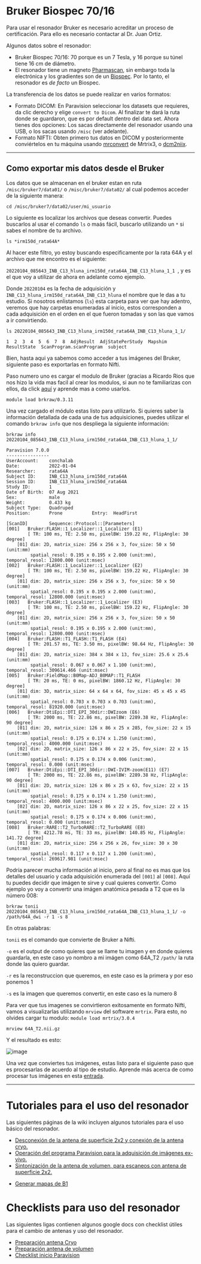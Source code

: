 Bruker Biospec 70/16
====================

Para usar el resonador Bruker es necesario acreditar un proceso de certificación. Para ello es necesario contactar al Dr. Juan Ortiz.


Algunos datos sobre el resonador:
* Bruker Biospec 70/16: 70 porque es un 7 Tesla, y 16 porque su túnel tiene 16 cm de diámetro.
* El resonador tiene un magneto  [Pharmascan](https://www.bruker.com/products/mr/preclinical-mri/pharmascan/overview.html?gclid=EAIaIQobChMIo-bPoJCW4QIVx7jACh3UYAvBEAAYASAAEgIKrfD_BwE), sin embargo toda la electrónica y los gradientes son de un [Biospec](https://www.bruker.com/products/mr/preclinical-mri/biospec/overview.html?gclid=EAIaIQobChMIrY6ZtpCW4QIVhIbACh3L_wZLEAAYASAAEgJdofD_BwE). Por lo tanto, el resonador es _de facto_ un Biospec.


La transferencia de los datos se puede realizar en varios formatos:

* Formato DICOM: En Paravision seleccionar los datasets que requieres, da clic derecho y elige `convert to Dicom`. Al finalizar te dará la ruta donde se guardaron, que es por default dentro del data set. Ahora tienes dos opciones: Los sacas directamente del resonador usando una USB, o los sacas usando `/misc` (ver adelante).
* Formato NIFTI: Obten primero tus datos en DICOM  y posteriormente conviértelos en tu máquina usando [mrconvert](https://mrtrix.readthedocs.io/en/latest/reference/commands/mrconvert.html) de Mrtrix3, o [dcm2niix](https://github.com/rordenlab/dcm2niix).


***

## Como exportar mis datos desde el Bruker


Los datos que se almacenan en el bruker estan en ruta `/misc/bruker7/data01/` o `/misc/bruker7/data02/` al cual podemos acceder de la siguiente manera: 

```
cd /misc/bruker7/data02/user/mi_usuario
```

Lo siguiente es localizar los archivos que deseas convertir. Puedes buscarlos al usar el comando `ls` o maás fácil, buscarlo utilizando un `*` si sabes el nombre de tu archivo. 

```
ls *irm150d_rata64A*
```
Al hacer este filtro, yo estoy buscando especificamente por la rata 64A y el archivo que me encontro es el siguiente: 

`20220104_085643_INB_C13_hluna_irm150d_rata64A_INB_C13_hluna_1_1 `, y es el que voy a utilizar de ahora en adelante como ejemplo.

Donde `20220104` es la fecha de adquisición y `INB_C13_hluna_irm150d_rata64A_INB_C13_hluna` el nombre que le das a tu estudio. Si nosotros enlistamos (`ls`) esta carpeta para ver que hay adentro, veremos que hay carpetas enumeradas al inicio, estos corresponden a cada adquisición en el orden en el que fueron tomadas y son las que vamos a ir convirtiendo.

```
ls 20220104_085643_INB_C13_hluna_irm150d_rata64A_INB_C13_hluna_1_1/

1  2  3  4  5  6  7  8  AdjResult  AdjStatePerStudy  Mapshim  ResultState  ScanProgram.scanProgram  subject
```

Bien, hasta aqui ya sabemos como acceder a tus imágenes del Bruker, siguiente paso es exportarlas en formato Nifti.

Paso numero uno es cargar el modulo de Bruker (gracias a Ricardo Rios que nos hizo la vida mas facil al crear los modulos, si aun no te familiarizas con ellos, da click [aquí](https://github.com/c13inb/c13inb.github.io/wiki/Modules) y aprende mas a como usarlos.


```
module load brkraw/0.3.11
```

Una vez cargado el módulo estas listo para utilizarlo. Si quieres saber la información detallada de cada una de tus adquisiciones, puedes utilizar el comando `brkraw info` que nos despliega la siguiente información:

```
brkraw info 20220104_085643_INB_C13_hluna_irm150d_rata64A_INB_C13_hluna_1_1/
```

```
Paravision 7.0.0
----------------
UserAccount:    conchalab 
Date:           2022-01-04
Researcher:     rata64A
Subject ID:     INB_C13_hluna_irm150d_rata64A
Session ID:     INB_C13_hluna_irm150d_rata64A
Study ID:       1
Date of Birth:  07 Aug 2021
Sex:            male
Weight:         0.433 kg
Subject Type:   Quadruped
Position:       Prone           Entry:  HeadFirst

[ScanID]        Sequence::Protocol::[Parameters]
[001]   Bruker:FLASH::1_Localizer::1_Localizer (E1)
        [ TR: 100 ms, TE: 2.50 ms, pixelBW: 159.22 Hz, FlipAngle: 30 degree]
    [01] dim: 2D, matrix_size: 256 x 256 x 3, fov_size: 50 x 50 (unit:mm)
         spatial_resol: 0.195 x 0.195 x 2.000 (unit:mm), temporal_resol: 12800.000 (unit:msec)
[002]   Bruker:FLASH::1_Localizer::1_Localizer (E2)
        [ TR: 100 ms, TE: 2.50 ms, pixelBW: 159.22 Hz, FlipAngle: 30 degree]
    [01] dim: 2D, matrix_size: 256 x 256 x 3, fov_size: 50 x 50 (unit:mm)
         spatial_resol: 0.195 x 0.195 x 2.000 (unit:mm), temporal_resol: 12800.000 (unit:msec)
[003]   Bruker:FLASH::1_Localizer::1_Localizer (E3)
        [ TR: 100 ms, TE: 2.50 ms, pixelBW: 159.22 Hz, FlipAngle: 30 degree]
    [01] dim: 2D, matrix_size: 256 x 256 x 3, fov_size: 50 x 50 (unit:mm)
         spatial_resol: 0.195 x 0.195 x 2.000 (unit:mm), temporal_resol: 12800.000 (unit:msec)
[004]   Bruker:FLASH::T1_FLASH::T1_FLASH (E4)
        [ TR: 201.57 ms, TE: 3.50 ms, pixelBW: 98.64 Hz, FlipAngle: 30 degree]
    [01] dim: 2D, matrix_size: 384 x 384 x 13, fov_size: 25.6 x 25.6 (unit:mm)
         spatial_resol: 0.067 x 0.067 x 1.100 (unit:mm), temporal_resol: 309614.466 (unit:msec)
[005]   Bruker:FieldMap::B0Map-ADJ_B0MAP::T1_FLASH
        [ TR: 20 ms, TE: 0 ms, pixelBW: 1860.12 Hz, FlipAngle: 30 degree]
    [01] dim: 3D, matrix_size: 64 x 64 x 64, fov_size: 45 x 45 x 45 (unit:mm)
         spatial_resol: 0.703 x 0.703 x 0.703 (unit:mm), temporal_resol: 81920.000 (unit:msec)
[006]   Bruker:DtiEpi::DTI_EPI_30dir::DWIzoom (E6)
        [ TR: 2000 ms, TE: 22.86 ms, pixelBW: 2289.38 Hz, FlipAngle: 90 degree]
    [01] dim: 2D, matrix_size: 126 x 86 x 25 x 285, fov_size: 22 x 15 (unit:mm)
         spatial_resol: 0.175 x 0.174 x 1.250 (unit:mm), temporal_resol: 4000.000 (unit:msec)
    [02] dim: 2D, matrix_size: 126 x 86 x 22 x 25, fov_size: 22 x 15 (unit:mm)
         spatial_resol: 0.175 x 0.174 x 0.006 (unit:mm), temporal_resol: 0.000 (unit:msec)
[007]   Bruker:DtiEpi::DTI_EPI_30dir::DWI-IVIM-zoom(E11) (E7)
        [ TR: 2000 ms, TE: 22.86 ms, pixelBW: 2289.38 Hz, FlipAngle: 90 degree]
    [01] dim: 2D, matrix_size: 126 x 86 x 25 x 63, fov_size: 22 x 15 (unit:mm)
         spatial_resol: 0.175 x 0.174 x 1.250 (unit:mm), temporal_resol: 4000.000 (unit:msec)
    [02] dim: 2D, matrix_size: 126 x 86 x 22 x 25, fov_size: 22 x 15 (unit:mm)
         spatial_resol: 0.175 x 0.174 x 0.006 (unit:mm), temporal_resol: 0.000 (unit:msec)
[008]   Bruker:RARE::T2_TurboRARE::T2_TurboRARE (E8)
        [ TR: 4212.78 ms, TE: 33 ms, pixelBW: 140.85 Hz, FlipAngle: 141.72 degree]
    [01] dim: 2D, matrix_size: 256 x 256 x 26, fov_size: 30 x 30 (unit:mm)
         spatial_resol: 0.117 x 0.117 x 1.200 (unit:mm), temporal_resol: 269617.981 (unit:msec)

```

Podría parecer mucha información al inicio, pero al final no es mas que los detalles del usuario y cada adquisición enumerada del `[001]` al `[008]`. Aquí tu puedes decidir que imágen te sirve y cual quieres convertir. Como ejemplo yo voy a convertir una imágen anatómica pesada a T2 que es la número 008:

```
brkraw tonii 20220104_085643_INB_C13_hluna_irm150d_rata64A_INB_C13_hluna_1_1/ -o /path/64A_dwi -r 1 -s 8
```
En otras palabras:

`tonii` es el comando que convierte de Bruker a Nifti.

`-o` es el output de como quieres que se llame tu imagen y en donde quieres guardarla, en este caso yo nombro a mi imágen como 64A_T2 `/path/` la ruta donde las quiero guardar.

`-r` es la reconstruccion que queremos, en este caso es la primera y por eso ponemos 1

`-s` es la imagen que queremos convertir, en este caso es la numero 8 


Para ver que tus imagenes se convirtieron exitosamente en formato Nifti, vamos a visualizarlas utilizando `mrview` del software `mrtrix`. Para esto, no olvides cargar tu modulo: `module load mrtrix/3.0.4`

```
mrview 64A_T2.nii.gz
```

Y el resultado es esto:

![image](https://github.com/c13inb/c13inb.github.io/assets/129544525/fe8d393b-9b6f-4df3-9af3-02aadabf23f1)

Una vez que conviertes tus imágenes, estas listo para el siguiente paso que es procesarlas de acuerdo al tipo de estudio. Aprende más acerca de como procesar tus imágenes en esta [entrada](https://github.com/c13inb/c13inb.github.io/wiki/Procesamiento-Imagen). 


***

# Tutoriales para el uso del resonador
Las siguientes páginas de la wiki incluyen algunos tutoriales para el uso básico del resonador.
* [Desconexión de la antena de superficie 2x2 y conexión de la antena cryo.](./Resonadores:Bruker:-Conexión-Cryo)
* [Operación del programa Paravision para la adquisición de imágenes ex-vivo.](./Resonadores:Bruker:-Paravision-EXvivo)
* [Sintonización de la antena de volumen, para escaneos con antena de superficie 2x2.](./Resonadores:Bruker:-Wobble-Superficie)
+ [Generar mapas de B1](./Bruker-B1Map.md)

# Checklists para uso del resonador
Las siguientes ligas contienen algunos google docs con checklist útiles para el cambio de antenas y uso del resonador.
* [Preparación antena Cryo](https://docs.google.com/document/d/1S850dGVnyL1k5UMD0Cf-ebfKXblKklNMRuPto7Vl66M/edit?usp=sharing)
* [Preparación antena de volumen](https://docs.google.com/document/d/1pCrKejx-Q31kqw07g8t0ZBscDQr9n007i6fegMNHtMA/edit?usp=sharing)
* [Checklist inicio Paravision](https://docs.google.com/document/d/1hwDM7ySkY2xqzBnHkGzsFiiu1vH7U6Af9pxxcvGMHR4/edit?usp=sharing)

